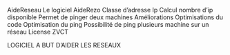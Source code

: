 AideReseau
Le logiciel AideRezo
Classe d’adresse Ip
Calcul nombre d’ip disponible
Permet de pinger deux machines
Améliorations
Optimisations du code
Optimisation du ping
Possibilité de ping plusieurs machine sur un réseau
License
ZVCT

LOGICIEL A BUT D’AIDER LES RESEAUX
